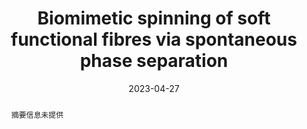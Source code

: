 ---
title: Biomimetic spinning of soft functional fibres via spontaneous phase separation
authors:
- Songlin Zhang
- Yihao Zhou
- Alberto Libanori
- Yibing Deng
- Mingyang Liu
- Mengjuan Zhou
- Hao Qu
- Xun Zhao
- Peng Zheng
- 朱有亮
- Jun Chen
- Swee Ching Tan
date: '2023-04-27'
doi: 10.1038/s41928-023-00960-w
publish_types: 期刊文章
publication: Nature Electronics
publication_short: Nat Electron
abstract: 摘要信息未提供
url_pdf: https://www.nature.com/articles/s41928-023-00960-w
---